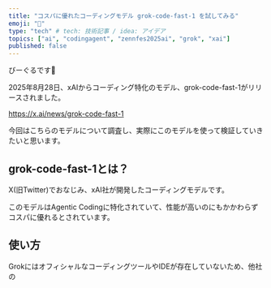```yaml
---
title: "コスパに優れたコーディングモデル grok-code-fast-1 を試してみる"
emoji: "🦃"
type: "tech" # tech: 技術記事 / idea: アイデア
topics: ["ai", "codingagent", "zennfes2025ai", "grok", "xai"]
published: false
---
```


びーぐるです🐶

2025年8月28日、xAIからコーディング特化のモデル、grok-code-fast-1がリリースされました。

https://x.ai/news/grok-code-fast-1

今回はこちらのモデルについて調査し、実際にこのモデルを使って検証していきたいと思います。

## grok-code-fast-1とは？

X(旧Twitter)でおなじみ、xAI社が開発したコーディングモデルです。

このモデルはAgentic Codingに特化されていて、性能が高いのにもかかわらずコスパに優れるとされています。



## 使い方

GrokにはオフィシャルなコーディングツールやIDEが存在していないため、他社の